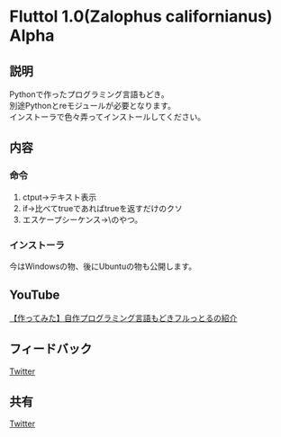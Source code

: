 # Fluttol 1.0(Zalophus californianus) Alpha

## 説明

Pythonで作ったプログラミング言語もどき。<br>
別途Pythonとreモジュールが必要となります。<br>
インストーラで色々弄ってインストールしてください。<br>

## 内容

### 命令

1. ctput->テキスト表示
2. if->比べてtrueであればtrueを返すだけのクソ
3. エスケープシーケンス->\のやつ。

### インストーラ

今はWindowsの物、後にUbuntuの物も公開します。<br>

## YouTube
[【作ってみた】自作プログラミング言語もどきフルっとるの紹介](https://youtube.com/watch?v=QF7wpwywRcY)

## フィードバック

[Twitter](https://twitter.com/Furcht810)

## 共有

[Twitter](https://twitter.com/intent/tweet?text=プログラミング言語もどきFluttol&url=https://github.com/Furcht968/Fluttol&via=Furcht810&hashtags=フルットル)
